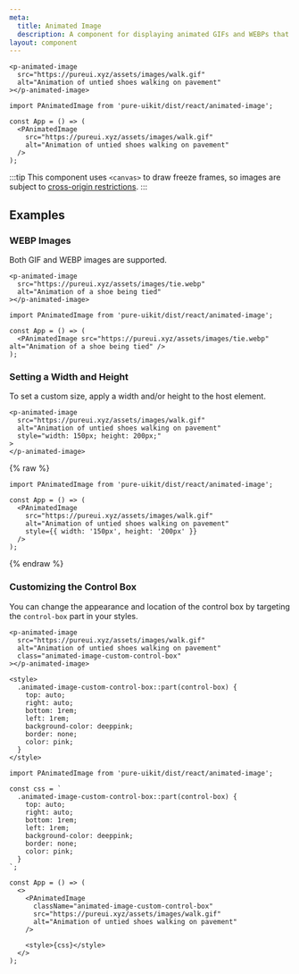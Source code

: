 ```yaml
---
meta:
  title: Animated Image
  description: A component for displaying animated GIFs and WEBPs that play and pause on interaction.
layout: component
---
```


```html:preview
<p-animated-image
  src="https://pureui.xyz/assets/images/walk.gif"
  alt="Animation of untied shoes walking on pavement"
></p-animated-image>
```

```jsx:react
import PAnimatedImage from 'pure-uikit/dist/react/animated-image';

const App = () => (
  <PAnimatedImage
    src="https://pureui.xyz/assets/images/walk.gif"
    alt="Animation of untied shoes walking on pavement"
  />
);
```

:::tip
This component uses `<canvas>` to draw freeze frames, so images are subject to [cross-origin restrictions](https://developer.mozilla.org/en-US/docs/Web/HTML/CORS_enabled_image).
:::

## Examples

### WEBP Images

Both GIF and WEBP images are supported.

```html:preview
<p-animated-image
  src="https://pureui.xyz/assets/images/tie.webp"
  alt="Animation of a shoe being tied"
></p-animated-image>
```

```jsx:react
import PAnimatedImage from 'pure-uikit/dist/react/animated-image';

const App = () => (
  <PAnimatedImage src="https://pureui.xyz/assets/images/tie.webp" alt="Animation of a shoe being tied" />
);
```

### Setting a Width and Height

To set a custom size, apply a width and/or height to the host element.

```html:preview
<p-animated-image
  src="https://pureui.xyz/assets/images/walk.gif"
  alt="Animation of untied shoes walking on pavement"
  style="width: 150px; height: 200px;"
>
</p-animated-image>
```

{% raw %}

```jsx:react
import PAnimatedImage from 'pure-uikit/dist/react/animated-image';

const App = () => (
  <PAnimatedImage
    src="https://pureui.xyz/assets/images/walk.gif"
    alt="Animation of untied shoes walking on pavement"
    style={{ width: '150px', height: '200px' }}
  />
);
```

{% endraw %}

### Customizing the Control Box

You can change the appearance and location of the control box by targeting the `control-box` part in your styles.

```html:preview
<p-animated-image
  src="https://pureui.xyz/assets/images/walk.gif"
  alt="Animation of untied shoes walking on pavement"
  class="animated-image-custom-control-box"
></p-animated-image>

<style>
  .animated-image-custom-control-box::part(control-box) {
    top: auto;
    right: auto;
    bottom: 1rem;
    left: 1rem;
    background-color: deeppink;
    border: none;
    color: pink;
  }
</style>
```

```jsx:react
import PAnimatedImage from 'pure-uikit/dist/react/animated-image';

const css = `
  .animated-image-custom-control-box::part(control-box) {
    top: auto;
    right: auto;
    bottom: 1rem;
    left: 1rem;
    background-color: deeppink;
    border: none;
    color: pink;
  }
`;

const App = () => (
  <>
    <PAnimatedImage
      className="animated-image-custom-control-box"
      src="https://pureui.xyz/assets/images/walk.gif"
      alt="Animation of untied shoes walking on pavement"
    />

    <style>{css}</style>
  </>
);
```
